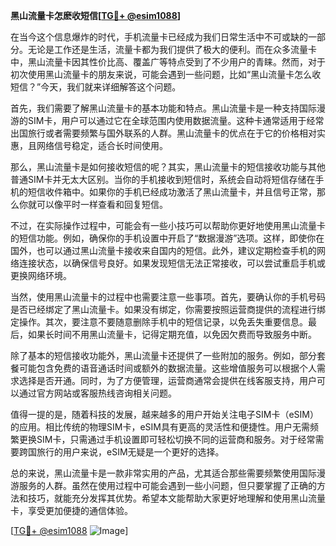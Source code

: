 **黑山流量卡怎麽收短信[[TG💪+ @esim1088](https://t.me/s/esim1088)]**

在当今这个信息爆炸的时代，手机流量卡已经成为我们日常生活中不可或缺的一部分。无论是工作还是生活，流量卡都为我们提供了极大的便利。而在众多流量卡中，黑山流量卡因其性价比高、覆盖广等特点受到了不少用户的青睐。然而，对于初次使用黑山流量卡的朋友来说，可能会遇到一些问题，比如“黑山流量卡怎么收短信？”今天，我们就来详细解答这个问题。

首先，我们需要了解黑山流量卡的基本功能和特点。黑山流量卡是一种支持国际漫游的SIM卡，用户可以通过它在全球范围内使用数据流量。这种卡通常适用于经常出国旅行或者需要频繁与国外联系的人群。黑山流量卡的优点在于它的价格相对实惠，且网络信号稳定，适合长时间使用。

那么，黑山流量卡是如何接收短信的呢？其实，黑山流量卡的短信接收功能与其他普通SIM卡并无太大区别。当你的手机接收到短信时，系统会自动将短信存储在手机的短信收件箱中。如果你的手机已经成功激活了黑山流量卡，并且信号正常，那么你就可以像平时一样查看和回复短信。

不过，在实际操作过程中，可能会有一些小技巧可以帮助你更好地使用黑山流量卡的短信功能。例如，确保你的手机设置中开启了“数据漫游”选项。这样，即使你在国外，也可以通过黑山流量卡接收来自国内的短信。此外，建议定期检查手机的网络连接状态，以确保信号良好。如果发现短信无法正常接收，可以尝试重启手机或更换网络环境。

当然，使用黑山流量卡的过程中也需要注意一些事项。首先，要确认你的手机号码是否已经绑定了黑山流量卡。如果没有绑定，你需要按照运营商提供的流程进行绑定操作。其次，要注意不要随意删除手机中的短信记录，以免丢失重要信息。最后，如果长时间不用黑山流量卡，记得定期充值，以免因欠费而导致服务中断。

除了基本的短信接收功能外，黑山流量卡还提供了一些附加的服务。例如，部分套餐可能包含免费的语音通话时间或额外的数据流量。这些增值服务可以根据个人需求选择是否开通。同时，为了方便管理，运营商通常会提供在线客服支持，用户可以通过官方网站或客服热线咨询相关问题。

值得一提的是，随着科技的发展，越来越多的用户开始关注电子SIM卡（eSIM）的应用。相比传统的物理SIM卡，eSIM具有更高的灵活性和便捷性。用户无需频繁更换SIM卡，只需通过手机设置即可轻松切换不同的运营商和服务。对于经常需要跨国旅行的用户来说，eSIM无疑是一个更好的选择。

总的来说，黑山流量卡是一款非常实用的产品，尤其适合那些需要频繁使用国际漫游服务的人群。虽然在使用过程中可能会遇到一些小问题，但只要掌握了正确的方法和技巧，就能充分发挥其优势。希望本文能帮助大家更好地理解和使用黑山流量卡，享受更加便捷的通信体验。

[[TG💪+ @esim1088](https://t.me/s/esim1088) ![Image](https://i.postimg.cc/4NQfJmqS/Snipaste-2025-05-13-00-14-12.png)]